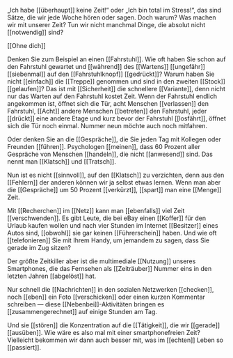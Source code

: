„Ich habe [[überhaupt]] keine Zeit!“ oder „Ich bin total im Stress!“, das sind Sätze, die wir jede Woche hören oder sagen. Doch warum? Was machen wir mit unserer Zeit? Tun wir nicht manchmal Dinge, die absolut nicht [[notwendig]] sind?

[[Ohne dich]]

Denken Sie zum Beispiel an einen [[Fahrstuhl]]. Wie oft haben Sie schon auf den Fahrstuhl gewartet und [[während]] des [[Wartens]] [[ungefähr]] [[siebenmal]] auf den [[Fahrstuhlknopf]] [[gedrückt]]? 
Warum haben Sie nicht [[einfach]] die [[Treppe]] genommen und sind in den zweiten [[Stock]] [[gelaufen]]? 
Das ist mit [[Sicherheit]] die schnellere [[Variante]], denn nicht nur das Warten auf den Fahrstuhl kostet Zeit. 
Wenn der Fahrstuhl endlich angekommen ist, öffnet sich die Tür, acht Menschen [[verlassen]] den Fahrstuhl, [[Acht]] andere Menschen [[betreten]] den Fahrstuhl, jeder [[drückt]] eine andere Etage und kurz bevor der Fahrstuhl [[losfährt]], öffnet sich die Tür noch einmal. 
Nummer neun möchte auch noch mitfahren.


Oder denken Sie an die [[Gespräche]], die Sie jeden Tag mit Kollegen oder Freunden [[führen]]. 
Psychologen [[meinen]], dass 60 Prozent aller Gespräche von Menschen [[handeln]], die nicht [[anwesend]] sind. Das nennt man [[Klatsch]] und [[Tratsch]].

Nun ist es nicht [[sinnvoll]], auf den [[Klatsch]] zu verzichten, denn aus den [[Fehlern]] der anderen können wir ja selbst etwas lernen. Wenn man aber die [[Gespräche]] um 50 Prozent [[verkürzt]], [[spart]] man eine [[Menge]] Zeit.


Mit [[Recherchen]] im [[Netz]] kann man [[ebenfalls]] viel Zeit [[verschwenden]]. 
Es gibt Leute, die bei eBay einen [[Koffer]] für den Urlaub kaufen wollen und nach vier Stunden im Internet [[Besitzer]] eines Autos sind, [[obwohl]] sie gar keinen [[Führerschein]] haben.
Und wie oft [[telefonieren]] Sie mit Ihrem Handy, um jemandem zu sagen, dass Sie gerade im Zug sitzen?

  

Der größte Zeitkiller aber ist die multimediale [[Nutzung]] unseres Smartphones, die das Fernsehen als [[Zeiträuber]] Nummer eins in den letzten Jahren [[abgelöst]] hat. 

Nur schnell die [[Nachrichten]] in den sozialen Netzwerken [[checken]], noch [[eben]] ein Foto [[verschicken]] oder einen kurzen Kommentar schreiben — diese [[Nebenbei]]-Aktivitäten bringen es [[zusammengerechnet]] auf einige Stunden am Tag. 

Und sie [[stören]] die Konzentration auf die [[Tätigkeit]], die wir [[gerade]] [[ausüben]]. Wie wäre es also mal mit einer smartphonefreien Zeit? Vielleicht bekommen wir dann auch besser mit, was im [[echten]] Leben so [[passiert]].

  
